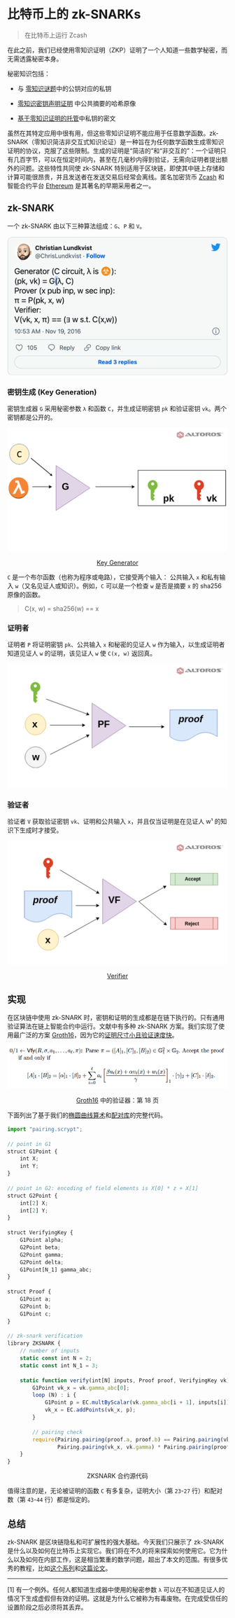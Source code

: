 # 比特币上的 zk-SNARKs

> 在比特币上运行 Zcash


在此之前，我们已经使用零知识证明（ZKP）证明了一个人知道一些数学秘密，而无需透露秘密本身。

秘密知识包括：

* 与 [零知识谜题](https://xiaohuiliu.medium.com/zero-knowledge-puzzles-db68f0cc34f0)中的公钥对应的私钥

* [零知识密钥声明证明](https://xiaohuiliu.medium.com/zero-knowledge-key-statement-proof-188ba2dc2c30) 中公共摘要的哈希原像

* [基于零知识证明的托管](https://xiaohuiliu.medium.com/zero-knowledge-proof-and-its-applications-in-bitcoin-aca833d7d745)中私钥的密文


虽然在其特定应用中很有用，但这些零知识证明不能应用于任意数学函数。zk-SNARK（零知识简洁非交互式知识论证）是一种旨在为任何数学函数生成零知识证明的协议，克服了这些限制。生成的证明是“简洁的”和“非交互的”：一个证明只有几百字节，可以在恒定时间内，甚至在几毫秒内得到验证，无需向证明者提出额外的问题。这些特性共同使 zk-SNARK 特别适用于区块链，即使其中链上存储和计算可能很昂贵，并且发送者在发送交易后经常会离线。匿名加密货币 [Zcash](https://z.cash/technology/zksnarks.html) 和智能合约平台 [Ethereum](https://github.com/ethereum/wiki/wiki/Byzantium-Hard-Fork-changes) 是其著名的早期采用者之一。

## zk-SNARK

一个 zk-SNARK 由以下三种算法组成：`G`、`P` 和 `V`。

![twitter](./twitter.png)

### 密钥生成 (Key Generation)

密钥生成器 `G` 采用秘密参数 `λ` 和函数 `C`，并生成证明密钥 `pk` 和验证密钥 `vk`。两个密钥都是公开的。

![Key Generator](./generator.png)

<center><a href="https://www.altoros.com/blog/securing-a-blockchain-with-a-noninteractive-zero-knowledge-proof/">Key Generator</a></center>

`C` 是一个布尔函数（也称为程序或电路），它接受两个输入：
公共输入 `x` 和私有输入 `w`（又名见证人或知识）。例如，`C` 可以是一个检查 `w` 是否是摘要 `x` 的 sha256 原像的函数。

> C(x, w) = sha256(w) == x

### 证明者

证明者 `P` 将证明密钥 `pk`、公共输入 `x` 和秘密的见证人 `w` 作为输入，以生成证明者知道见证人 `w` 的证明，该见证人 `w` 使 `C(x, w)` 返回真。

![Prover](./prover.png)

### 验证者

验证者 `V` 获取验证密钥 `vk`、证明和公共输入 `x`，并且仅当证明是在见证人 w¹ 的知识下生成时才接受。

![Verifier](./verify.png)

<center><a href="https://www.altoros.com/blog/securing-a-blockchain-with-a-noninteractive-zero-knowledge-proof/">Verifier</a></center>

## 实现

在区块链中使用 zk-SNARK 时，密钥和证明的生成都是在链下执行的。只有通用验证算法在链上智能合约中运行。文献中有多种 zk-SNARK 方案。我们实现了使用最广泛的方案 [Groth16](https://eprint.iacr.org/2016/260.pdf)，因为它的[证明尺寸小且验证速度快](http://www.zeroknowledgeblog.com/index.php/groth16)。

![Groth16](./Groth16.png)


<center><a href="https://eprint.iacr.org/2016/260.pdf">Groth16</a> 中的验证器：第 18 页</center>


下面列出了基于我们的[椭圆曲线算术](https://xiaohuiliu.medium.com/elliptic-curve-arithmetic-in-script-cb0ab37e4f63)和[配对库](https://blog.csdn.net/freedomhero/article/details/124943936)的完整代码。

```js
import "pairing.scrypt";

// point in G1
struct G1Point {
    int X;
    int Y;
}

// point in G2: encoding of field elements is X[0] * z + X[1]
struct G2Point {
    int[2] X;
    int[2] Y;
}

struct VerifyingKey {
    G1Point alpha;
    G2Point beta;
    G2Point gamma;
    G2Point delta;
    G1Point[N_1] gamma_abc;
}

struct Proof {
    G1Point a;
    G2Point b;
    G1Point c;
}

// zk-snark verification
library ZKSNARK {
    // number of inputs
    static const int N = 2;
    static const int N_1 = 3;

    static function verify(int[N] inputs, Proof proof, VerifyingKey vk) {
        G1Point vk_x = vk.gamma_abc[0];
        loop (N) : i {
            G1Point p = EC.multByScalar(vk.gamma_abc[i + 1], inputs[i]);
            vk_x = EC.addPoints(vk_x, p);
        }

        // pairing check
        require(Pairing.pairing(proof.a, proof.b) == Pairing.pairing(vk.alpha, vk.beta) * 
                Pairing.pairing(vk_x, vk.gamma) * Pairing.pairing(proof.c, vk.delta));
    }
}
```

<center>ZKSNARK 合约源代码</center>

值得注意的是，无论被证明的函数 `C` 有多复杂，证明大小（第 `23`-`27` 行）和配对数（第 `43`-`44` 行）都是恒定的。

##  总结

zk-SNARK 是区块链隐私和可扩展性的强大基础。今天我们只展示了 zk-SNARK 是什么以及如何在比特币上实现它。我们将在不久的将来探索如何使用它。它为什么以及如何在内部工作，这是相当繁重的数学问题，超出了本文的范围。有很多优秀的教程，比如[这个系列](http://coders-errand.com/zk-snarks-and-their-algebraic-structure/)和[这篇论文](https://arxiv.org/abs/1906.07221)。

------------------

[1] 有一个例外。任何人都知道生成器中使用的秘密参数 `λ` 可以在不知道见证人的情况下生成虚假但有效的证明。这就是为什么它被称为有毒废物。在完成受信任的设置阶段之后必须将其丢弃。